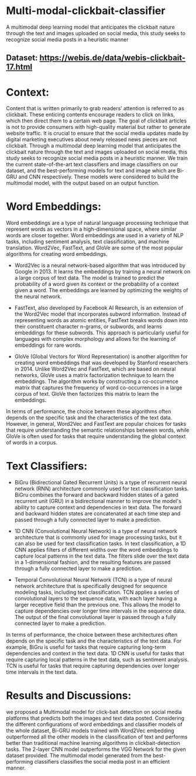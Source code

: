 # Multi-modal-clickbait-classifier
A multimodal deep learning model that anticipates the clickbait nature through the text and images uploaded on social media, this study seeks to recognize social media posts in a heuristic manner

## Dataset: https://webis.de/data/webis-clickbait-17.html

# Context: 
Content that is written primarily to grab readers’
attention is referred to as clickbait. These enticing contents
encourage readers to click on links, which then direct them
to a certain web page. The goal of clickbait articles is not
to provide consumers with high-quality material but rather to
generate website traffic. It is crucial to ensure that the social
media updates made by digital marketing executives about newly
released news pieces are not clickbait. Through a multimodal
deep learning model that anticipates the clickbait nature through
the text and images uploaded on social media, this study seeks to
recognize social media posts in a heuristic manner. We train the
current state-of-the-art text classifiers and image classifiers on
our dataset, and the best-performing models for text and image
which are Bi-GRU and CNN respectively. These models were
considered to build the multimodal model, with the output based
on an output function.

# Word Embeddings:
Word embeddings are a type of natural language processing technique that represent words as vectors in a high-dimensional space, where similar words are closer together. Word embeddings are used in a variety of NLP tasks, including sentiment analysis, text classification, and machine translation. Word2Vec, FastText, and GloVe are some of the most popular algorithms for creating word embeddings.

- Word2Vec is a neural network-based algorithm that was introduced by Google in 2013. It learns the embeddings by training a neural network on a large corpus of text data. The model is trained to predict the probability of a word given its context or the probability of a context given a word. The embeddings are learned by optimizing the weights of the neural network.

- FastText, also developed by Facebook AI Research, is an extension of the Word2Vec model that incorporates subword information. Instead of representing words as atomic entities, FastText breaks words down into their constituent character n-grams, or subwords, and learns embeddings for these subwords. This approach is particularly useful for languages with complex morphology and allows for the learning of embeddings for rare words.

- GloVe (Global Vectors for Word Representation) is another algorithm for creating word embeddings that was developed by Stanford researchers in 2014. Unlike Word2Vec and FastText, which are based on neural networks, GloVe uses a matrix factorization technique to learn the embeddings. The algorithm works by constructing a co-occurrence matrix that captures the frequency of word co-occurrences in a large corpus of text. GloVe then factorizes this matrix to learn the embeddings.

In terms of performance, the choice between these algorithms often depends on the specific task and the characteristics of the text data. However, in general, Word2Vec and FastText are popular choices for tasks that require understanding the semantic relationships between words, while GloVe is often used for tasks that require understanding the global context of words in a corpus.

# Text Classifiers:
- BiGru (Bidirectional Gated Recurrent Units) is a type of recurrent neural network (RNN) architecture commonly used for text classification tasks. BiGru combines the forward and backward hidden states of a gated recurrent unit (GRU) in a bidirectional manner to improve the model's ability to capture context and dependencies in text data. The forward and backward hidden states are concatenated at each time step and passed through a fully connected layer to make a prediction.

- 1D CNN (Convolutional Neural Network) is a type of neural network architecture that is commonly used for image processing tasks, but it can also be used for text classification tasks. In text classification, a 1D CNN applies filters of different widths over the word embeddings to capture local patterns in the text data. The filters slide over the text data in a 1-dimensional fashion, and the resulting features are passed through a fully connected layer to make a prediction.

- Temporal Convolutional Neural Network (TCN) is a type of neural network architecture that is specifically designed for sequence modeling tasks, including text classification. TCN applies a series of convolutional layers to the sequence data, with each layer having a larger receptive field than the previous one. This allows the model to capture dependencies over longer time intervals in the sequence data. The output of the final convolutional layer is passed through a fully connected layer to make a prediction.

In terms of performance, the choice between these architectures often depends on the specific task and the characteristics of the text data. For example, BiGru is useful for tasks that require capturing long-term dependencies and context in the text data. 1D CNN is useful for tasks that require capturing local patterns in the text data, such as sentiment analysis. TCN is useful for tasks that require capturing dependencies over longer time intervals in the text data.

# Results and Discussions: 
we proposed a Multimodal model for click-bait detection on social media platforms that predicts both the images and text data posted. Considering the different
configurations of word embeddings and classifier models of the whole dataset, Bi-GRU models trained with Word2Vec
embedding outperformed all the other models in the classification of text and performs better than traditional machine
learning algorithms in clickbait-detection tasks. The 2-layer
CNN model outperforms the VGG Network for the given
dataset provided. The multimodal model generated from the
best-performing classifiers classifies the social media post in
an efficient manner.
